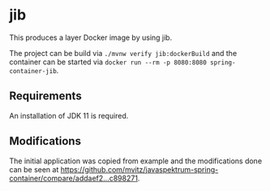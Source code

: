 # jib

This produces a layer Docker image by using jib.

The project can be build via `./mvnw verify jib:dockerBuild` and the container
can be started via `docker run --rm -p 8080:8080 spring-container-jib`.


## Requirements

An installation of JDK 11 is required.


## Modifications

The initial application was copied from example and the modifications done can
be seen at
https://github.com/mvitz/javaspektrum-spring-container/compare/addaef2...c898271.

